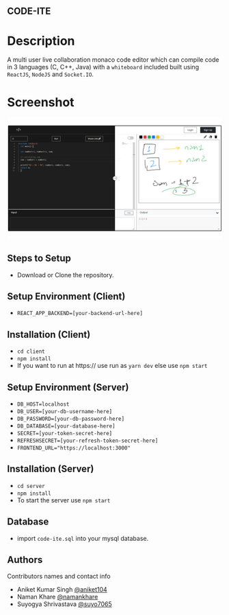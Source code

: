 ## CODE-ITE

# Description

A multi user live collaboration monaco code editor which can compile code in 3 languages (C, C++, Java) with a `whiteboard` included built using `ReactJS`, `NodeJS` and `Socket.IO`.

# Screenshot

[![N|codeite-screenshot](github-cover.jpg)](https://github.com/namankhare/code-ite)

## Steps to Setup

- Download or Clone the repository.

## Setup Environment (Client)

- `REACT_APP_BACKEND=[your-backend-url-here]`

## Installation (Client)

- `cd client`
- `npm install`
- If you want to run at https:// use run as `yarn dev` else use `npm start `

## Setup Environment (Server)

- `DB_HOST=localhost`
- `DB_USER=[your-db-username-here]`
- `DB_PASSWORD=[your-db-password-here]`
- `DB_DATABASE=[your-database-here]`
- `SECRET=[your-token-secret-here]`
- `REFRESHSECRET=[your-refresh-token-secret-here]`
- `FRONTEND_URL="https://localhost:3000"`

## Installation (Server)

- `cd server`
- `npm install`
- To start the server use `npm start `

## Database

- import `code-ite.sql` into your mysql database.

## Authors

Contributors names and contact info

- Aniket Kumar Singh [@aniket104](https://github.com/aniket1104)
- Naman Khare [@namankhare](https://github.com/namankhare)
- Suyogya Shrivastava [@suyo7065](https://github.com/suyo7065)
